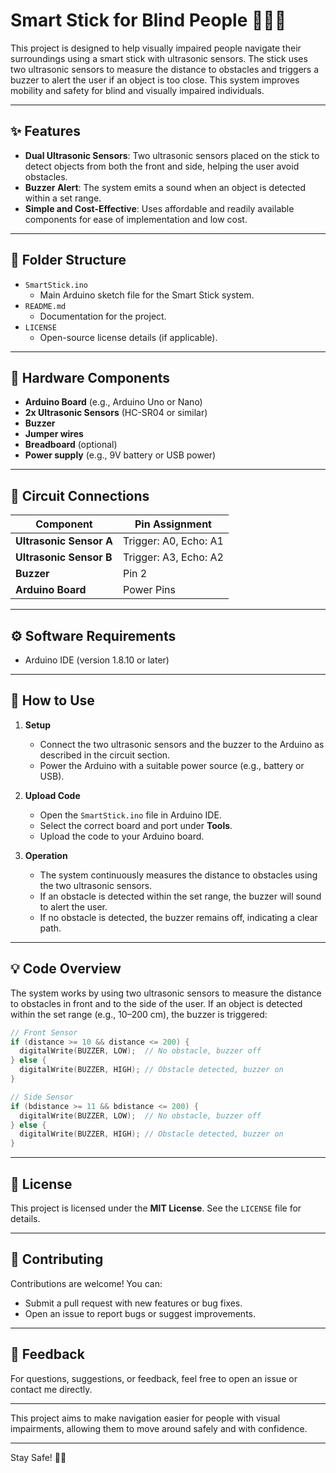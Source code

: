 

# **Smart Stick for Blind People** 🚶‍♂️💡

This project is designed to help visually impaired people navigate their surroundings using a smart stick with ultrasonic sensors. The stick uses two ultrasonic sensors to measure the distance to obstacles and triggers a buzzer to alert the user if an object is too close. This system improves mobility and safety for blind and visually impaired individuals.

---

## **✨ Features**

- **Dual Ultrasonic Sensors**: Two ultrasonic sensors placed on the stick to detect objects from both the front and side, helping the user avoid obstacles.
- **Buzzer Alert**: The system emits a sound when an object is detected within a set range.
- **Simple and Cost-Effective**: Uses affordable and readily available components for ease of implementation and low cost.

---

## **📂 Folder Structure**

- `SmartStick.ino`  
  - Main Arduino sketch file for the Smart Stick system.
- `README.md`  
  - Documentation for the project.
- `LICENSE`  
  - Open-source license details (if applicable).

---

## **🔧 Hardware Components**

- **Arduino Board** (e.g., Arduino Uno or Nano)
- **2x Ultrasonic Sensors** (HC-SR04 or similar)
- **Buzzer**
- **Jumper wires**
- **Breadboard** (optional)
- **Power supply** (e.g., 9V battery or USB power)

---

## **🔌 Circuit Connections**

| Component                | Pin Assignment   |
|--------------------------|------------------|
| **Ultrasonic Sensor A**   | Trigger: A0, Echo: A1 |
| **Ultrasonic Sensor B**   | Trigger: A3, Echo: A2 |
| **Buzzer**                | Pin 2            |
| **Arduino Board**         | Power Pins       |

---

## **⚙️ Software Requirements**

- Arduino IDE (version 1.8.10 or later)

---

## **🚀 How to Use**

1. **Setup**  
   - Connect the two ultrasonic sensors and the buzzer to the Arduino as described in the circuit section.
   - Power the Arduino with a suitable power source (e.g., battery or USB).

2. **Upload Code**  
   - Open the `SmartStick.ino` file in Arduino IDE.
   - Select the correct board and port under **Tools**.
   - Upload the code to your Arduino board.

3. **Operation**  
   - The system continuously measures the distance to obstacles using the two ultrasonic sensors.
   - If an obstacle is detected within the set range, the buzzer will sound to alert the user.
   - If no obstacle is detected, the buzzer remains off, indicating a clear path.

---

## **💡 Code Overview**

The system works by using two ultrasonic sensors to measure the distance to obstacles in front and to the side of the user. If an object is detected within the set range (e.g., 10–200 cm), the buzzer is triggered:

```cpp
// Front Sensor
if (distance >= 10 && distance <= 200) {
  digitalWrite(BUZZER, LOW);  // No obstacle, buzzer off
} else {
  digitalWrite(BUZZER, HIGH); // Obstacle detected, buzzer on
}

// Side Sensor
if (bdistance >= 11 && bdistance <= 200) {
  digitalWrite(BUZZER, LOW);  // No obstacle, buzzer off
} else {
  digitalWrite(BUZZER, HIGH); // Obstacle detected, buzzer on
}
```

---

## **📜 License**

This project is licensed under the **MIT License**. See the `LICENSE` file for details.

---

## **🤝 Contributing**

Contributions are welcome! You can:
- Submit a pull request with new features or bug fixes.
- Open an issue to report bugs or suggest improvements.

---

## **💬 Feedback**

For questions, suggestions, or feedback, feel free to open an issue or contact me directly.

---

This project aims to make navigation easier for people with visual impairments, allowing them to move around safely and with confidence.

---

Stay Safe! 🚶‍♂️
